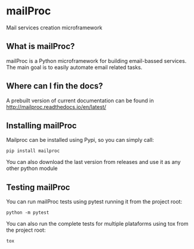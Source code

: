 # mailProc
Mail services creation microframework

## What is mailProc?
mailProc is a Python microframework for building email-bassed services. 
The main goal is to easily automate email related tasks.

## Where can I fin the docs?
A prebuilt version of current documentation can be found in 
http://mailproc.readthedocs.io/en/latest/

## Installing mailProc
Mailproc can be installed using Pypi, so you can simply call:

`pip install mailproc`
   
You can also download the last version from releases and use it as any other python module

## Testing mailProc
You can run mailProc tests using pytest running it from the project root:

`python -m pytest`

You can also run the complete tests for multiple plataforms using tox from the project root:

`tox`

